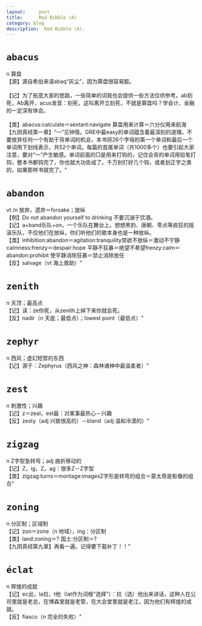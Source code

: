 ```yaml
---
layout:     post
title:      Red Bibble (A)
category: blog
description:  Red Bibble (A).
---
```


# `abacus`
n 算盘<br />【源】源自希伯来语abaq“灰尘”，因为算盘很容易脏。<br /><br />【记】为了拓宽大家的思路，一些简单的词我也会提供一些方法仅供参考。ab刻死，Ab离开，acus发音：刻死，这叫离开立刻死，不就是算盘吗？学会计、金融的一定深有体会。<br /><br />【类】abacus:calculate＝sextant:navigate   算盘用来计算＝六分仪用来航海<br />【九阴真经第一章】“一”见钟情。GRE中最easy的单词蕴含着最深刻的道理。不要放弃任何一个有助于背单词的机会，本书将26个字母的第一个单词和最后一个单词用下划线表示，共52个单词。每篇的首尾单词（共1000多个）也要引起大家注意，要对“一”产生敏感。单词前面的□是用来打钩的，记住会背的单词用铅笔打钩，整本书都钩完了，你也就大功告成了。千万别打好几个钩，或者划正字之类的，如果那样书就完了。"

# `abandon`	
vt /n 放弃，遗弃＝forsake；放纵<br />【例】Do not abandon yourself to drinking 不要沉溺于饮酒。<br />【记】a+band乐队+on，一个乐队在舞台上。想想黑豹、唐朝、零点等疯狂的摇滚乐队，不仅他们在放纵，你们听他们的歌本身也是一种放纵。<br />【类】inhibition:abandon＝agitation:tranquility禁欲不放纵＝激动不宁静calmness:frenzy＝despair:hope  平静不狂暴＝绝望不希望frenzy:calm＝abandon:prohibit  使平静消除狂暴＝禁止消除放任<br />【反】salvage（vt 海上救助）"<br/>

# `zenith`
n 天顶；最高点<br />【记】读：ze你死，从zenith上掉下来你就会死。<br />【反】nadir（n 天底；最低点）；lowest point（最低点）"<br/>

# `zephyr`
n 西风；虚幻短暂的东西<br />【记】源于：Zephyrus（西风之神：森林诸神中最温柔者）"<br/>

# `zest`
n 刺激性；兴趣<br />【记】z＝zeal，est最：对某事最热心－兴趣<br />【反】zesty（adj 兴致很高的）－bland（adj 温和冷漠的）"<br/>

# `zigzag`
n Z字型急转弯；adj 曲折移动的<br />【记】Z，ig，Z，ag：很多Z－Z字型<br />【类】zigzag:turns＝montage:imagesZ字形是转弯的组合＝蒙太奇是影像的组合"<br/>

# `zoning`
n 分区制；区域制<br />【记】zon＝zone（n 地域），ing：分区制<br />【类】land:zoning＝?   国土:分区制＝?<br />【九阴真经第九章】再看一遍。记得要下载补丁！！"<br/>

# `éclat`
n 辉煌的成就<br />【记】ec出，la拉，t他（lat作为词根“选择”）：拉（选）他出来讲话，这种人在公司里就是老总，在博森里就是老管，在大会堂里就是老江，因为他们有辉煌的成就。<br />【反】fiasco（n 完全的失败）"<br/>
